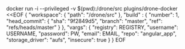 docker run -i --privileged -v $(pwd):/drone/src plugins/drone-docker <<EOF
{
    "workspace": {
        "path": "/drone/src"
    },
    "build" : {
        "number": 1,
        "head_commit": {
            "sha": "9f2849d5",
            "branch": "master",
            "ref": "refs/heads/master"
        }
    },
    "vargs": {
        "registry": REGISTRY,
        "username": USERNAME,
        "password": PW,
        "email": EMAIL,
        "repo": "angular_app",
        "storage_driver": "aufs",
        "insecure": true
    }
}
EOF